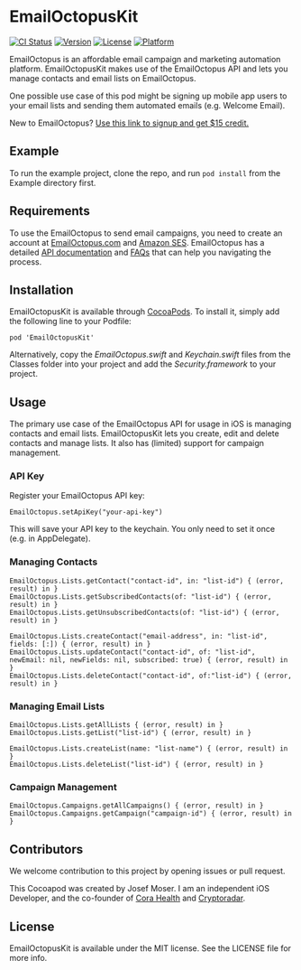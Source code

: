 # EmailOctopusKit

[![CI Status](http://img.shields.io/travis/caloon/EmailOctopusKit.svg?style=flat)](https://travis-ci.org/caloon/EmailOctopusKit)
[![Version](https://img.shields.io/cocoapods/v/EmailOctopusKit.svg?style=flat)](http://cocoapods.org/pods/EmailOctopusKit)
[![License](https://img.shields.io/cocoapods/l/EmailOctopusKit.svg?style=flat)](http://cocoapods.org/pods/EmailOctopusKit)
[![Platform](https://img.shields.io/cocoapods/p/EmailOctopusKit.svg?style=flat)](http://cocoapods.org/pods/EmailOctopusKit)

EmailOctopus is an affordable email campaign and marketing automation platform. EmailOctopusKit makes use of the EmailOctopus API and lets you manage contacts and email lists on EmailOctopus.

One possible use case of this pod might be signing up mobile app users to your email lists and sending them automated emails (e.g. Welcome Email).

New to EmailOctopus? [Use this link to signup and get $15 credit.](https://emailoctopus.com/?urli=zzJ7l)

## Example

To run the example project, clone the repo, and run `pod install` from the Example directory first.

## Requirements

To use the EmailOctopus to send email campaigns, you need to create an account at [EmailOctopus.com](https://emailoctopus.com/?urli=zzJ7l) and [Amazon SES](https://aws.amazon.com/ses/).
EmailOctopus has a detailed [API documentation](https://emailoctopus.com/api-documentation/) and [FAQs](https://support.emailoctopus.com/hc/en-us) that can help you navigating the process.

## Installation

EmailOctopusKit is available through [CocoaPods](http://cocoapods.org). To install
it, simply add the following line to your Podfile:

```
pod 'EmailOctopusKit'
```

Alternatively, copy the *EmailOctopus.swift* and *Keychain.swift* files from the Classes folder into your project and add the *Security.framework* to your project.

## Usage

The primary use case of the EmailOctopus API for usage in iOS is managing contacts and email lists. EmailOctopusKit lets you create, edit and delete contacts and manage lists. It also has (limited) support for campaign management.

### API Key

Register your EmailOctopus API key:

```
EmailOctopus.setApiKey("your-api-key")
```

This will save your API key to the keychain. You only need to set it once (e.g. in AppDelegate).

### Managing Contacts

```
EmailOctopus.Lists.getContact("contact-id", in: "list-id") { (error, result) in }
EmailOctopus.Lists.getSubscribedContacts(of: "list-id") { (error, result) in }
EmailOctopus.Lists.getUnsubscribedContacts(of: "list-id") { (error, result) in }

EmailOctopus.Lists.createContact("email-address", in: "list-id", fields: [:]) { (error, result) in }
EmailOctopus.Lists.updateContact("contact-id", of: "list-id", newEmail: nil, newFields: nil, subscribed: true) { (error, result) in }
EmailOctopus.Lists.deleteContact("contact-id", of:"list-id") { (error, result) in }
```

### Managing Email Lists

```
EmailOctopus.Lists.getAllLists { (error, result) in }
EmailOctopus.Lists.getList("list-id") { (error, result) in }

EmailOctopus.Lists.createList(name: "list-name") { (error, result) in }
EmailOctopus.Lists.deleteList("list-id") { (error, result) in }
```

### Campaign Management

```
EmailOctopus.Campaigns.getAllCampaigns() { (error, result) in }
EmailOctopus.Campaigns.getCampaign("campaign-id") { (error, result) in }
```

## Contributors

We welcome contribution to this project by opening issues or pull request.

This Cocoapod was created by Josef Moser. I am an independent iOS Developer, and the co-founder of [Cora Health](https://www.cora.health/) and [Cryptoradar](https://www.cryptoradar.co).

## License

EmailOctopusKit is available under the MIT license. See the LICENSE file for more info.
